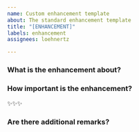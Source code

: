 ```yaml
---
name: Custom enhancement template
about: The standard enhancement template
title: "[ENHANCEMENT]"
labels: enhancement
assignees: loehnertz

---
```


### What is the enhancement about?

### How important is the enhancement?
✨✨✨

### Are there additional remarks?
